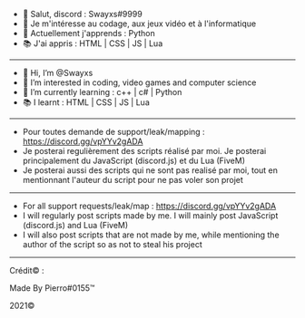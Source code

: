 - 👋 Salut, discord : Swayxs#9999
- 👀 Je m'intéresse au codage, aux jeux vidéo et à l'informatique
- 🌱 Actuellement j'apprends : Python
- 📚 J'ai appris : HTML | CSS | JS | Lua

--------------------------------------------------------------------------------------------------------------------------------

- 👋 Hi, I’m @Swayxs
- 👀 I’m interested in coding, video games and computer science
- 🌱 I’m currently learning : c++ | c# | Python
- 📚 I learnt : HTML | CSS | JS | Lua

--------------------------------------------------------------------------------------------------------------------------------

- Pour toutes demande de support/leak/mapping : https://discord.gg/vpYYv2gADA
- Je posterai regulièrement des scripts réalisé par moi. Je posterai principalement du JavaScript (discord.js) et du Lua (FiveM)
- Je posterai aussi des scripts qui ne sont pas realisé par moi, tout en mentionnant l'auteur du script pour ne pas voler son projet
 
--------------------------------------------------------------------------------------------------------------------------------

- For all support requests/leak/map : https://discord.gg/vpYYv2gADA
- I will regularly post scripts made by me. I will mainly post JavaScript (discord.js) and Lua (FiveM)
- I will also post scripts that are not made by me, while mentioning the author of the script so as not to steal his project

--------------------------------------------------------------------------------------------------------------------------------

Crédit© : 

Made By Pierro#0155™

2021©

<!---
Swayxs/Swayxs is a ✨ special ✨ repository because its `README.md` (this file) appears on your GitHub profile.
You can click the Preview link to take a look at your changes.
--->

